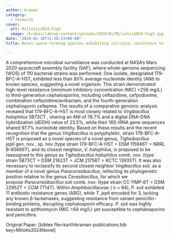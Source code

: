 ```yaml
---
author: kraman
category:
  - research
cover:
  alt: Miliotis2024-Fig3
  image: /kraman/lab/wp-content/uploads/2024/01/Miliotis2024-Fig3.jpg
date: "2024-01-30T11:58:23+00:00"
title: Novel spore-forming species exhibiting intrinsic resistance to third- and fourth-generation cephalosporins and description of Tigheibacillus jepli gen. nov., sp. nov.

---
```

A comprehensive microbial surveillance was conducted at NASA’s Mars 2020 spacecraft assembly facility (SAF), where whole-genome sequencing (WGS) of 110 bacterial strains was performed. One isolate, designated 179-BFC-A-HST, exhibited less than 80% average nucleotide identity (ANI) to known species, suggesting a novel organism. This strain demonstrated high-level resistance \[minimum inhibitory concentration (MIC) >256 mg/L\] to third-generation cephalosporins, including ceftazidime, cefpodoxime, combination ceftazidime/avibactam, and the fourth-generation cephalosporin cefepime. The results of a comparative genomic analysis revealed that 179-BFC-A-HST is most closely related to _Virgibacillus halophilus_ 5B73CT _,_ sharing an ANI of 78.7% and a digital DNA-DNA hybridization (dDDH) value of 23.5%, while their 16S rRNA gene sequences shared 97.7% nucleotide identity. Based on these results and the recent recognition that the genus _Virgibacillus_ is polyphyletic, strain 179-BFC-A-HST is proposed as a novel species of a novel genus, _Tigheibacillus jepli_ gen. nov., sp. nov (type strain 179-BFC-A-HST = DSM 115946T = NRRL B-65666T), and its closest neighbor, _V. halophilus_, is proposed to be reassigned to this genus as _Tigheibacillus halophilus_ comb. nov. (type strain 5B73CT = DSM 21623T = JCM 21758T = KCTC 13935T). It was also necessary to reclassify its second closest neighbor _Virgibacillus soli,_ as a member of a novel genus _Paracerasibacillus_, reflecting its phylogenetic position relative to the genus _Cerasibacillus_, for which we propose _Paracerasibacillus soli_ comb. nov. (type strain CC-YMP-6T = DSM 22952T = CCM 7714T). Within _Amphibacillaceae_ ( _n_ = 64), _P. soli_ exhibited 11 antibiotic resistance genes (ARG), while _T. jepli_ encoded for 3, lacking any known β-lactamases, suggesting resistance from variant penicillin-binding proteins, disrupting cephalosporin efficacy. _P. soli_ was highly resistant to azithromycin (MIC >64 mg/L) yet susceptible to cephalosporins and penicillins.

Original Paper: \[bibtex file=karthikraman-publications.bib key=Miliotis2024Novel\]
